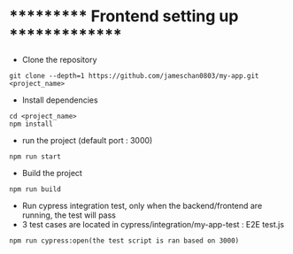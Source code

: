 # ********* Frontend setting up  *************

- Clone the repository
```
git clone --depth=1 https://github.com/jameschan0803/my-app.git <project_name>
```
- Install dependencies
```
cd <project_name>
npm install
```

- run the project  (default port : 3000)
```
npm run start
```

- Build the project 
```
npm run build
```

- Run cypress integration test, only when the backend/frontend are running, the test will pass 
-  3 test cases are located in cypress/integration/my-app-test : E2E test.js
```
npm run cypress:open(the test script is ran based on 3000)
```

